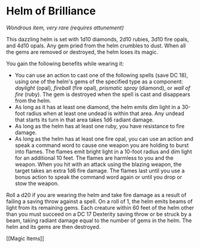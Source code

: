 # Helm of Brilliance

*Wondrous item, very rare (requires attunement)*

This dazzling helm is set with 1d10 diamonds, 2d10 rubies, 3d10 fire opals, and 4d10 opals. Any gem pried from the helm crumbles to dust. When all the gems are removed or destroyed, the helm loses its magic.

You gain the following benefits while wearing it:

- You can use an action to cast one of the following spells (save DC 18), using one of the helm's gems of the specified type as a component: *daylight* (opal), *fireball* (fire opal), *prismatic spray* (diamond), or *wall of fire* (ruby). The gem is destroyed when the spell is cast and disappears from the helm.
- As long as it has at least one diamond, the helm emits dim light in a 30-foot radius when at least one undead is within that area. Any undead that starts its turn in that area takes 1d6 radiant damage.
- As long as the helm has at least one ruby, you have resistance to fire damage.
- As long as the helm has at least one fire opal, you can use an action and speak a command word to cause one weapon you are holding to burst into flames. The flames emit bright light in a 10-foot radius and dim light for an additional 10 feet. The flames are harmless to you and the weapon. When you hit with an attack using the blazing weapon, the target takes an extra 1d6 fire damage. The flames last until you use a bonus action to speak the command word again or until you drop or stow the weapon.

Roll a d20 if you are wearing the helm and take fire damage as a result of failing a saving throw against a spell. On a roll of 1, the helm emits beams of light from its remaining gems. Each creature within 60 feet of the helm other than you must succeed on a DC 17 Dexterity saving throw or be struck by a beam, taking radiant damage equal to the number of gems in the helm. The helm and its gems are then destroyed.


[[Magic Items]]
